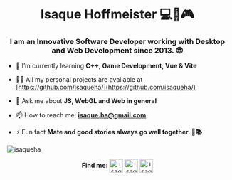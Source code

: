 <h1 align="center">Isaque Hoffmeister 💻🎲🎮</h1>
<h3 align="center">I am an Innovative Software Developer working with Desktop and Web Development since 2013. 😎</h3>

- 🌱 I’m currently learning **C++, Game Development, Vue & Vite**

- 👨‍💻 All my personal projects are available at [https://github.com/isaqueha/](https://github.com/isaqueha/)

- 💬 Ask me about **JS, WebGL and Web in general**

- 📫 How to reach me: **isaque.ha@gmail.com**

- ⚡ Fun fact **Mate and good stories always go well together. 🧉📚**

<p>&nbsp;<img align="center" src="https://github-readme-stats.vercel.app/api?username=isaqueha&show_icons=true" alt="isaqueha" /></p>

<p align="center">
  <b>Find me:</b>
<a href="https://linkedin.com/in/isaqueha" target="blank"><img align="center" src="https://cdn.jsdelivr.net/npm/simple-icons@3.0.1/icons/linkedin.svg" alt="isaqueha" height="30" width="30" /></a>
<a href="https://stackoverflow.com/users/isaque-hofmeister-de-azevedo" target="blank"><img align="center" src="https://cdn.jsdelivr.net/npm/simple-icons@3.0.1/icons/stackoverflow.svg" alt="isaque-hofmeister-de-azevedo" height="30" width="30" /></a>
<a href="https://instagram.com/isaqueha" target="blank"><img align="center" src="https://cdn.jsdelivr.net/npm/simple-icons@3.0.1/icons/instagram.svg" alt="isaqueha" height="30" width="30" /></a>
</p>

<!--
**isaqueha/isaqueha** is a ✨ _special_ ✨ repository because its `README.md` (this file) appears on your GitHub profile.

Here are some ideas to get you started:

- 🔭 I’m currently working on ...
- 🌱 I’m currently learning ...
- 👯 I’m looking to collaborate on ...
- 🤔 I’m looking for help with ...
- 💬 Ask me about ...
- 📫 How to reach me: ...
- 😄 Pronouns: ...
- ⚡ Fun fact: ...

[![Linkedin Badge](https://img.shields.io/badge/-LinkedIn-blue?logo=Linkedin&logoColor=white&link=https://www.linkedin.com/in/isaqueha)](https://www.linkedin.com/in/isaqueha)
[![Youtube Badge](https://img.shields.io/badge/-Youtube-FF0000?labelColor=FF0000&logo=youtube&logoColor=white&link=https://www.youtube.com/channel/UCpxTl8yzaaNsjhxnmEfkhJQ)](https://www.youtube.com/channel/UCpxTl8yzaaNsjhxnmEfkhJQ)
[![Resume](https://img.shields.io/badge/-Resume-Orange)](https://drive.google.com/file/d/1HSsNA-ibOHdsI6ej3EN5f97AQO03w7ai/view?usp=sharing)

-->
